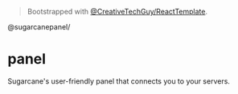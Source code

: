 > Bootstrapped with [@CreativeTechGuy/ReactTemplate](https://github.com/CreativeTechGuy/ReactTemplate/).

@sugarcanepanel/

# panel

Sugarcane's user-friendly panel that connects you to your servers.
